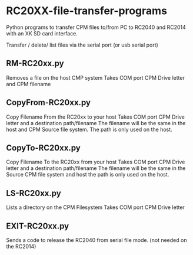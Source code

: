 # RC20XX-file-transfer-programs
Python programs to transfer CPM files to/from PC to RC2040 and RC2014 with an XK SD card interface.

Transfer / delete/ list files via the serial port (or usb serial port) 

## RM-RC20xx.py
Removes a file on the host CMP system 
Takes COM port CPM Drive letter and CPM filename

## CopyFrom-RC20xx.py
Copy Filename From the RC20xx to your host 
Takes COM port CPM Drive letter and a destination path/filename
The filename will be the same in the host and CPM Source file system.
The path is only used on the host.

## CopyTo-RC20xx.py
Copy Filename To the RC20xx from your host 
Takes COM port CPM Drive letter and a destination path/filename
The filename will be the same in the Source CPM file system and host 
the path is only used on the host.

## LS-RC20xx.py
Lists a directory on the CPM Filesystem 
Takes COM port CPM Drive letter

## EXIT-RC20xx.py
Sends a code to release the RC2040 from serial file mode. (not needed on the RC2014)
